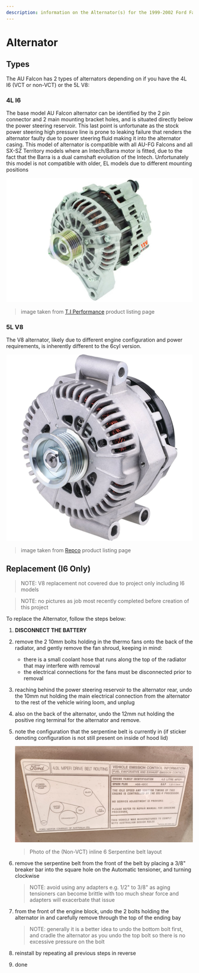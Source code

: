 ```yaml
---
description: information on the Alternator(s) for the 1999-2002 Ford Falcon AU
---
```


# Alternator

## Types

The AU Falcon has 2 types of alternators depending on if you have the 4L I6 (VCT or non-VCT) or the 5L V8:

### 4L I6

The base model AU Falcon alternator can be identified by the 2 pin connector and 2 main mounting bracket holes, and is situated directly below the power steering reservoir. This last point is unfortunate as the stock power steering high pressure line is prone to leaking failure that renders the alternator faulty due to power steering fluid making it into the alternator casing. This model of alternator is compatible with all AU-FG Falcons and all SX-SZ Territory models where an Intech/Barra motor is fitted, due to the fact that the Barra is a dual camshaft evolution of the Intech. Unfortunately this model is not compatible with older, EL models due to different mounting positions

![I6 alternator](./I6-alternator.png)

> image taken from [T.I Performance](../../Credits.md#collected-images-primarily-product-listing-images) product listing page

### 5L V8

The V8 alternator, likely due to different engine configuration and power requirements, is inherently different to the 6cyl version. 

![V8 Alternator](./V8-alternator.png)

> image taken from [Repco](../../Credits.md#collected-images-primarily-product-listing-images) product listing page

## Replacement (I6 Only)

> NOTE: V8 replacement not covered due to project only including I6 models

> NOTE: no pictures as job most recently completed before creation of this project

To replace the Alternator, follow the steps below:
1. **DISCONNECT THE BATTERY**
1. remove the 2 10mm bolts holding in the thermo fans onto the back of the radiator, and gently remove the fan shroud, keeping in mind:
    - there is a small coolant hose that runs along the top of the radiator that may interfere with removal
    - the electrical connections for the fans must be disconnected prior to removal
1. reaching behind the power steering reservoir to the alternator rear, undo the 10mm nut holding the main electrical connection from the alternator to the rest of the vehicle wiring loom, and unplug
1. also on the back of the alternator, undo the 12mm nut holding the positive ring terminal for the alternator and remove.
1. note the configuration that the serpentine belt is currently in (if sticker denoting configuration is not still present on inside of hood lid)
    
    ![Belt configuration](../../Common/belt-configuration-tag.jpg)

    > Photo of the (Non-VCT) inline 6 Serpentine belt layout

1. remove the serpentine belt from the front of the belt by placing a 3/8" breaker bar into the square hole on the Automatic tensioner, and turning clockwise
    > NOTE: avoid using any adapters e.g. 1/2" to 3/8" as aging tensioners can become brittle with too much shear force and adapters will exacerbate that issue
1. from the front of the engine block, undo the 2 bolts holding the alternator in and carefully remove through the top of the ending bay
    > NOTE: generally it is a better idea to undo the bottom bolt first, and cradle the alternator as you undo the top bolt so there is no excessive pressure on the bolt
1. reinstall by repeating all previous steps in reverse
1. done